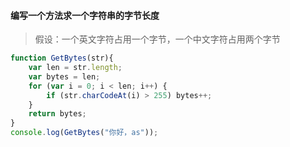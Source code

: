 #### 编写一个方法求一个字符串的字节长度

> 假设：一个英文字符占用一个字节，一个中文字符占用两个字节

```js
function GetBytes(str){
    var len = str.length;
    var bytes = len;
    for (var i = 0; i < len; i++) {
        if (str.charCodeAt(i) > 255) bytes++;
    }
    return bytes;
}
console.log(GetBytes("你好，as"));
```
